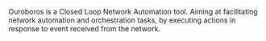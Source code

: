 
Ouroboros is a Closed Loop Network Automation tool. Aiming at facilitating network automation and orchestration tasks, by executing actions in response to event received from the network.

